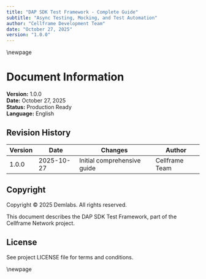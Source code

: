 ```yaml
---
title: "DAP SDK Test Framework - Complete Guide"
subtitle: "Async Testing, Mocking, and Test Automation"
author: "Cellframe Development Team"
date: "October 27, 2025"
version: "1.0.0"
---
```


\newpage

# Document Information

**Version:** 1.0.0  
**Date:** October 27, 2025  
**Status:** Production Ready  
**Language:** English

## Revision History

| Version | Date | Changes | Author |
|---------|------|---------|--------|
| 1.0.0 | 2025-10-27 | Initial comprehensive guide | Cellframe Team |

## Copyright

Copyright © 2025 Demlabs. All rights reserved.

This document describes the DAP SDK Test Framework, part of the Cellframe Network project.

## License

See project LICENSE file for terms and conditions.

\newpage

